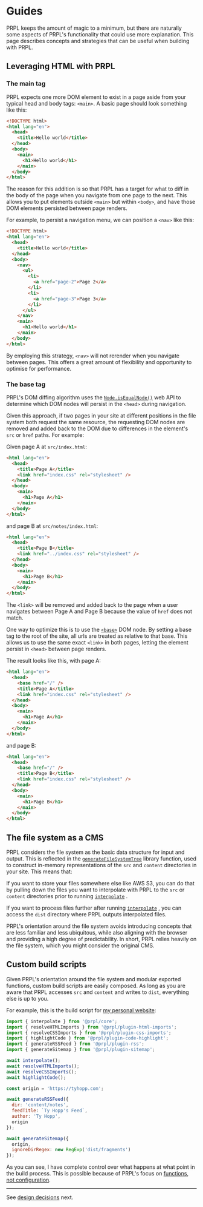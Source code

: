 <!--
title: Guides
slug: /guides
order: 05
-->

# Guides

PRPL keeps the amount of magic to a minimum, but there are naturally some aspects of PRPL's 
functionality that could use more explanation. This page describes concepts and strategies that can be useful when 
building with PRPL.

## Leveraging HTML with PRPL

### The main tag

PRPL expects one more DOM element to exist in a page aside from your typical head and body tags: `<main>`. A basic page should look something like this:

```html
<!DOCTYPE html>
<html lang="en">
  <head>
    <title>Hello world</title>
  </head>
  <body>
    <main>
      <h1>Hello world</h1>
    </main>
  </body>
</html>
```

The reason for this addition is so that PRPL has a target for what to diff in the body of the page when you navigate 
from one page to the next. This allows you to put elements outside `<main>` but within `<body>`, and have those DOM 
elements persisted between page renders.

For example, to persist a navigation menu, we can position a `<nav>` like this:

```html
<!DOCTYPE html>
<html lang="en">
  <head>
    <title>Hello world</title>
  </head>
  <body>
    <nav>
      <ul>
        <li>
          <a href="page-2">Page 2</a>
        </li>
        <li>
          <a href="page-3">Page 3</a>
        </li>
      </ul>
    </nav>
    <main>
      <h1>Hello world</h1>
    </main>
  </body>
</html>
```

By employing this strategy, `<nav>` will not rerender when you navigate between pages. This offers a great amount of 
flexibility and opportunity to optimise for performance.

### The base tag

PRPL's DOM diffing algorithm uses the [`Node.isEqualNode()`](https://developer.mozilla.org/en-US/docs/Web/API/Node/isEqualNode)
web API to determine which DOM nodes will persist in the `<head>` during navigation.

Given this approach, if two pages in your site at different positions in the file system both request the same 
resource, the requesting DOM nodes are removed and added back to the DOM due to differences in 
the element's `src` or `href` paths. For example:

Given page A at `src/index.html`:

```html
<html lang="en">
  <head>
    <title>Page A</title>
    <link href="index.css" rel="stylesheet" />
  </head>
  <body>
    <main>
      <h1>Page A</h1>
    </main>
  </body>
</html>
```

and page B at `src/notes/index.html`:

```html
<html lang="en">
  <head>
    <title>Page B</title>
    <link href="../index.css" rel="stylesheet" />
  </head>
  <body>
    <main>
      <h1>Page B</h1>
    </main>
  </body>
</html>
```

The `<link>` will be removed and added back to the page when a user navigates between Page A and Page B because the 
value of `href` does not match.

One way to optimize this is to use the [`<base>`](https://developer.mozilla.org/en-US/docs/Web/HTML/Element/base) 
DOM node. By setting a base tag to the root of the site, all urls are treated as relative to that base. This allows 
us to use the same exact `<link>` in both pages, letting the element persist in `<head>` between page renders.

The result looks like this, with page A:

```html
<html lang="en">
  <head>
    <base href="/" />
    <title>Page A</title>
    <link href="index.css" rel="stylesheet" />
  </head>
  <body>
    <main>
      <h1>Page A</h1>
    </main>
  </body>
</html>
```

and page B:

```html
<html lang="en">
  <head>
    <base href="/" />
    <title>Page B</title>
    <link href="index.css" rel="stylesheet" />
  </head>
  <body>
    <main>
      <h1>Page B</h1>
    </main>
  </body>
</html>
```

## The file system as a CMS

PRPL considers the file system as the basic data structure for input and output. This is reflected in the 
[`generateFileSystemTree`](https://github.com/tyhopp/prpl/blob/master/packages/core/src/lib/generate-fs-tree.ts) 
library function, used to construct in-memory representations of the `src` and `content` directories in your 
site. This means that:

If you want to store your files somewhere else like AWS S3, you can do that by pulling down the files you want 
to interpolate with PRPL to the `src` or `content` directories prior to running [`interpolate`](https://github.com/tyhopp/prpl/blob/master/packages/core/src/interpolate/interpolate.ts)
.

If you want to process files further after running [`interpolate`](https://github.com/tyhopp/prpl/blob/master/packages/core/src/interpolate/interpolate.ts)
, you can access the `dist` directory where PRPL outputs interpolated files.

PRPL's orientation around the file system avoids introducing concepts that are less familiar and less ubiquitous, while 
also aligning with the browser and providing a high degree of predictability. In short, PRPL relies heavily on the 
file system, which you might consider the original CMS.

## Custom build scripts

Given PRPL's orientation around the file system and modular exported functions, custom build scripts are easily 
composed. As long as you are aware that PRPL accesses `src` and `content` and writes to `dist`, everything else is up to you. 

For example, this is the build script for [my personal website](https://tyhopp.com):

```javascript
import { interpolate } from '@prpl/core';
import { resolveHTMLImports } from '@prpl/plugin-html-imports';
import { resolveCSSImports } from '@prpl/plugin-css-imports';
import { highlightCode } from '@prpl/plugin-code-highlight';
import { generateRSSFeed } from '@prpl/plugin-rss';
import { generateSitemap } from '@prpl/plugin-sitemap';

await interpolate();
await resolveHTMLImports();
await resolveCSSImports();
await highlightCode();

const origin = 'https://tyhopp.com';

await generateRSSFeed({
  dir: 'content/notes',
  feedTitle: `Ty Hopp's Feed`,
  author: 'Ty Hopp',
  origin
});

await generateSitemap({
  origin,
  ignoreDirRegex: new RegExp('dist/fragments')
});
```

As you can see, I have complete control over what happens at what point in the build process. This is possible 
because of PRPL's focus on [functions, not configuration](/design-decisions#functions-not-configuration).

---

See [design decisions](/design-decisions) next.